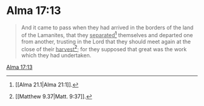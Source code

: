 # Alma 17:13

> And it came to pass when they had arrived in the borders of the land of the Lamanites, that they <u>separated</u>[^a] themselves and departed one from another, trusting in the Lord that they should meet again at the close of their <u>harvest</u>[^b]; for they supposed that great was the work which they had undertaken.

[Alma 17:13](https://www.churchofjesuschrist.org/study/scriptures/bofm/alma/17?lang=eng&id=p13#p13)


[^a]: [[Alma 21.1|Alma 21:1]].  
[^b]: [[Matthew 9.37|Matt. 9:37]].  
